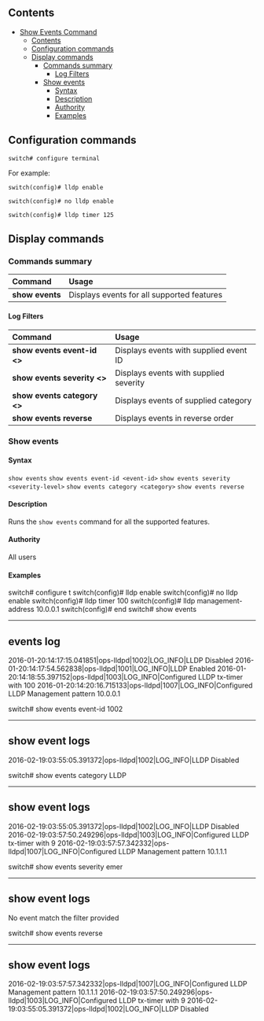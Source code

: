 ## Contents

- [Show Events Command](#show-events-command)
	- [Contents](#contents)
	- [Configuration commands](#configuration-commands)
	- [Display commands](#display-commands)
		- [Commands summary](#commands-summary)
			- [Log Filters](#log-filters)
		- [Show events](#show-events)
			- [Syntax](#syntax)
			- [Description](#description)
			- [Authority](#authority)
			- [Examples](#examples)

## Configuration commands

`switch# configure terminal`

For example:

`switch(config)# lldp enable`

`switch(config)# no lldp enable`

`switch(config)# lldp timer 125`

## Display commands
### Commands summary
| Command | Usage|
|:--------|:--------|
| **show events**| Displays events for all supported features|
#### Log Filters
| Command | Usage|
|:--------|:--------|
| **show events event-id <<ev-id>>**| Displays events with supplied event ID
| **show events severity <<severity-level>>**| Displays events with supplied severity|
| **show events category <<category>>**| Displays events of supplied category|
| **show events reverse**| Displays events in reverse order|

### Show events
#### Syntax
`show events`
`show events event-id <event-id>`
`show events severity <severity-level>`
`show events category <category>`
`show events reverse`

#### Description
Runs the `show events` command for all the supported features.
#### Authority
All users
#### Examples
switch# configure t
switch(config)# lldp enable
switch(config)# no lldp enable
switch(config)# lldp timer 100
switch(config)# lldp management-address 10.0.0.1
switch(config)# end
switch# show events

---------------------------------------------------
events log
---------------------------------------------------
2016-01-20:14:17:15.041851|ops-lldpd|1002|LOG_INFO|LLDP Disabled
2016-01-20:14:17:54.562838|ops-lldpd|1001|LOG_INFO|LLDP Enabled
2016-01-20:14:18:55.397152|ops-lldpd|1003|LOG_INFO|Configured LLDP tx-timer with 100
2016-01-20:14:20:16.715133|ops-lldpd|1007|LOG_INFO|Configured LLDP Management pattern 10.0.0.1

switch# show events event-id 1002

---------------------------------------------------
show event logs
---------------------------------------------------
2016-02-19:03:55:05.391372|ops-lldpd|1002|LOG_INFO|LLDP Disabled

switch# show events category LLDP

---------------------------------------------------
show event logs
---------------------------------------------------
2016-02-19:03:55:05.391372|ops-lldpd|1002|LOG_INFO|LLDP Disabled
2016-02-19:03:57:50.249296|ops-lldpd|1003|LOG_INFO|Configured LLDP tx-timer with 9
2016-02-19:03:57:57.342332|ops-lldpd|1007|LOG_INFO|Configured LLDP Management pattern 10.1.1.1

switch# show events severity emer

---------------------------------------------------
show event logs
---------------------------------------------------
No event match the filter provided

switch# show events reverse

---------------------------------------------------
show event logs
---------------------------------------------------
2016-02-19:03:57:57.342332|ops-lldpd|1007|LOG_INFO|Configured LLDP Management pattern 10.1.1.1
2016-02-19:03:57:50.249296|ops-lldpd|1003|LOG_INFO|Configured LLDP tx-timer with 9
2016-02-19:03:55:05.391372|ops-lldpd|1002|LOG_INFO|LLDP Disabled
